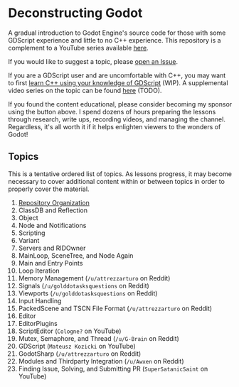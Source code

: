 # Deconstructing Godot

A gradual introduction to Godot Engine's source code for those with some GDScript experience and little to no C++ experience. This repository is a complement to a YouTube series available [here](https://www.youtube.com/playlist?list=PLthxCU-NcfYtKogfNjR-6ds73klIOIbWc).

If you would like to suggest a topic, please [open an Issue](https://github.com/willnationsdev/deconstructing-godot/issues/new).

If you are a GDScript user and are uncomfortable with C++, you may want to first [learn C++ using your knowledge of GDScript](gdscript_to_cpp/gdscript_to_cpp.md) (WIP). A supplemental video series on the topic can be found [here]() (TODO).

If you found the content educational, please consider becoming my sponsor using the button above. I spend dozens of hours preparing the lessons through research, write ups, recording videos, and managing the channel. Regardless, it's all worth it if it helps enlighten viewers to the wonders of Godot!

## Topics

This is a tentative ordered list of topics. As lessons progress, it may become necessary to cover additional content within or between topics in order to properly cover the material.

1. [Repository Organization](repo_organization.md)
1. ClassDB and Reflection
1. Object
1. Node and Notifications
1. Scripting
1. Variant
1. Servers and RIDOwner
1. MainLoop, SceneTree, and Node Again
1. Main and Entry Points
1. Loop Iteration
1. Memory Management (`/u/attrezzarturo` on Reddit)
1. Signals (`/u/golddotasksquestions` on Reddit)
1. Viewports (`/u/golddotasksquestions` on Reddit)
1. Input Handling
1. PackedScene and TSCN File Format (`/u/attrezzarturo` on Reddit)
1. Editor
1. EditorPlugins
1. ScriptEditor (`Cologne?` on YouTube)
1. Mutex, Semaphore, and Thread (`/u/G-Brain` on Reddit)
1. GDScript (`Mateusz Kozicki` on YouTube)
1. GodotSharp (`/u/attrezzarturo` on Reddit)
1. Modules and Thirdparty Integration (`/u/Awxen` on Reddit)
1. Finding Issue, Solving, and Submitting PR (`SuperSatanicSaint` on YouTube)
